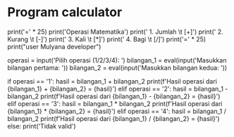 # Program calculator
print('=' * 25)
print('Operasi Matematika')
print('  1. Jumlah \t [+]')
print('  2. Kurang \t [-]')
print('  3. Kali \t [*]')
print('  4. Bagi \t [/]')
print('=' * 25)
print("user Mulyana developer")

operasi = input('Pilih operasi (1/2/3/4): ')
bilangan_1 = eval(input('Masukkan bilangan pertama: '))
bilangan_2 = eval(input('Masukkan bilangan kedua: '))

if operasi == '1':
  hasil = bilangan_1 + bilangan_2
  print(f'Hasil operasi dari {bilangan_1} + {bilangan_2} = {hasil}')
elif operasi == '2':
  hasil = bilangan_1 - bilangan_2
  print(f'Hasil operasi dari {bilangan_1} - {bilangan_2} = {hasil}')
elif operasi == '3':
  hasil = bilangan_1 * bilangan_2
  print(f'Hasil operasi dari {bilangan_1} * {bilangan_2} = {hasil}')
elif operasi == '4':
  hasil = bilangan_1 / bilangan_2
  print(f'Hasil operasi dari {bilangan_1} / {bilangan_2} = {hasil}')
else:
  print('Tidak valid')
